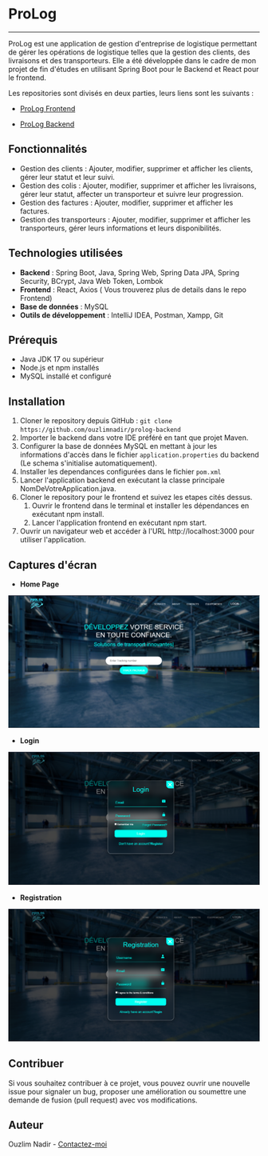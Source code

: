 # ProLog
___
ProLog est une application de gestion d'entreprise de logistique permettant de 
gérer les opérations de logistique telles que la gestion des clients, 
des livraisons et des transporteurs. Elle a été développée dans 
le cadre de mon projet de fin d'études en utilisant Spring Boot pour le Backend 
et React pour le frontend.

Les repositories sont divisés en deux parties, leurs liens sont les suivants :

* [ProLog Frontend](https://github.com/abdellahfanidi/Prolog-Frontend)

* [ProLog Backend](https://github.com/ouzlimnadir/prolog-backend)

## Fonctionnalités

- Gestion des clients : Ajouter, modifier, supprimer et afficher les clients, gérer leur statut 
et leur suivi.
- Gestion des colis : Ajouter, modifier, supprimer et afficher les livraisons, gérer leur 
statut, affecter un transporteur et suivre leur progression.
- Gestion des factures : Ajouter, modifier, supprimer et afficher les factures.
- Gestion des transporteurs : Ajouter, modifier, supprimer et afficher les transporteurs, 
gérer leurs informations et leurs disponibilités.

## Technologies utilisées

- **Backend** : Spring Boot, Java, Spring Web, Spring Data JPA, Spring Security, BCrypt, Java Web Token, Lombok
- **Frontend** : React, Axios ( Vous trouverez plus de details dans le repo Frontend)
- **Base de données** : MySQL
- **Outils de développement** : IntelliJ IDEA, Postman, Xampp, Git

## Prérequis

- Java JDK 17 ou supérieur
- Node.js et npm installés
- MySQL installé et configuré

## Installation

1. Cloner le repository depuis GitHub : `git clone https://github.com/ouzlimnadir/prolog-backend`
2. Importer le backend dans votre IDE préféré en tant que projet Maven.
3. Configurer la base de données MySQL en mettant à jour les informations d'accès dans le fichier `application.properties` du backend (Le schema s'initialise automatiquement).
4. Installer les dependances configurées dans le fichier `pom.xml`
5. Lancer l'application backend en exécutant la classe principale NomDeVotreApplication.java.
6. Cloner le repository pour le frontend et suivez les etapes cités dessus.
   1. Ouvrir le frontend dans le terminal et installer les dépendances en exécutant npm install.
   2. Lancer l'application frontend en exécutant npm start.
7. Ouvrir un navigateur web et accéder à l'URL http://localhost:3000 pour utiliser l'application.

## Captures d'écran
- **Home Page**

![Home Page](src/main/resources/forReadMe/homepage.png)


- **Login**

![Login](src/main/resources/forReadMe/loginpage.png)


- **Registration**

![Registration](src/main/resources/forReadMe/registrationpage.png)

## Contribuer

Si vous souhaitez contribuer à ce projet, vous pouvez ouvrir une nouvelle issue pour signaler un bug, proposer une amélioration ou soumettre une demande de fusion (pull request) avec vos modifications.

## Auteur

Ouzlim Nadir - [Contactez-moi](mailto:ouzlimnadir@gmail.com)
